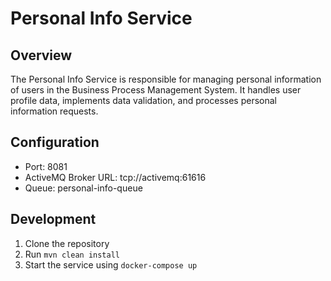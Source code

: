 # Personal Info Service

## Overview
The Personal Info Service is responsible for managing personal information of users in the Business Process Management System. It handles user profile data, implements data validation, and processes personal information requests.

## Configuration
- Port: 8081
- ActiveMQ Broker URL: tcp://activemq:61616
- Queue: personal-info-queue

## Development
1. Clone the repository
2. Run `mvn clean install`
3. Start the service using `docker-compose up`
